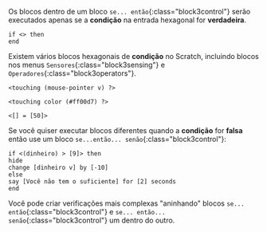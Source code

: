 Os blocos dentro de um bloco `se... então`{:class="block3control"} serão executados apenas se a **condição** na entrada hexagonal for **verdadeira**.

```blocks3
if <> then
end
```

Existem vários blocos hexagonais de **condição** no Scratch, incluindo blocos nos menus `Sensores`{:class="block3sensing"} e `Operadores`{:class="block3operators"}.

```blocks3
<touching (mouse-pointer v) ?>

<touching color (#ff00d7) ?>

<[] = [50]>
```

Se você quiser executar blocos diferentes quando a **condição** for **falsa** então use um bloco `se...então... senão`{:class="block3control"}:

```blocks3
if <(dinheiro) > [9]> then
hide
change [dinheiro v] by [-10]
else
say [Você não tem o suficiente] for [2] seconds
end
```

Você pode criar verificações mais complexas "aninhando" blocos `se... então`{:class="block3control"} e `se... então... senão`{:class="block3control"} um dentro do outro.
